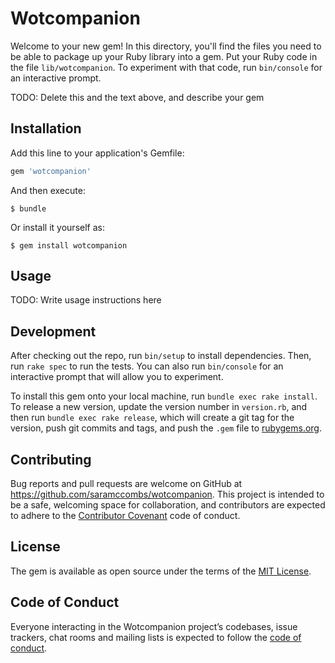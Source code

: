 # Wotcompanion

Welcome to your new gem! In this directory, you'll find the files you need to be able to package up your Ruby library into a gem. Put your Ruby code in the file `lib/wotcompanion`. To experiment with that code, run `bin/console` for an interactive prompt.

TODO: Delete this and the text above, and describe your gem

## Installation

Add this line to your application's Gemfile:

```ruby
gem 'wotcompanion'
```

And then execute:

    $ bundle

Or install it yourself as:

    $ gem install wotcompanion

## Usage

TODO: Write usage instructions here

## Development

After checking out the repo, run `bin/setup` to install dependencies. Then, run `rake spec` to run the tests. You can also run `bin/console` for an interactive prompt that will allow you to experiment.

To install this gem onto your local machine, run `bundle exec rake install`. To release a new version, update the version number in `version.rb`, and then run `bundle exec rake release`, which will create a git tag for the version, push git commits and tags, and push the `.gem` file to [rubygems.org](https://rubygems.org).

## Contributing

Bug reports and pull requests are welcome on GitHub at https://github.com/saramccombs/wotcompanion. This project is intended to be a safe, welcoming space for collaboration, and contributors are expected to adhere to the [Contributor Covenant](http://contributor-covenant.org) code of conduct.

## License

The gem is available as open source under the terms of the [MIT License](https://opensource.org/licenses/MIT).

## Code of Conduct

Everyone interacting in the Wotcompanion project’s codebases, issue trackers, chat rooms and mailing lists is expected to follow the [code of conduct](https://github.com/saramccombs/wotcompanion/blob/master/CODE_OF_CONDUCT.md).
